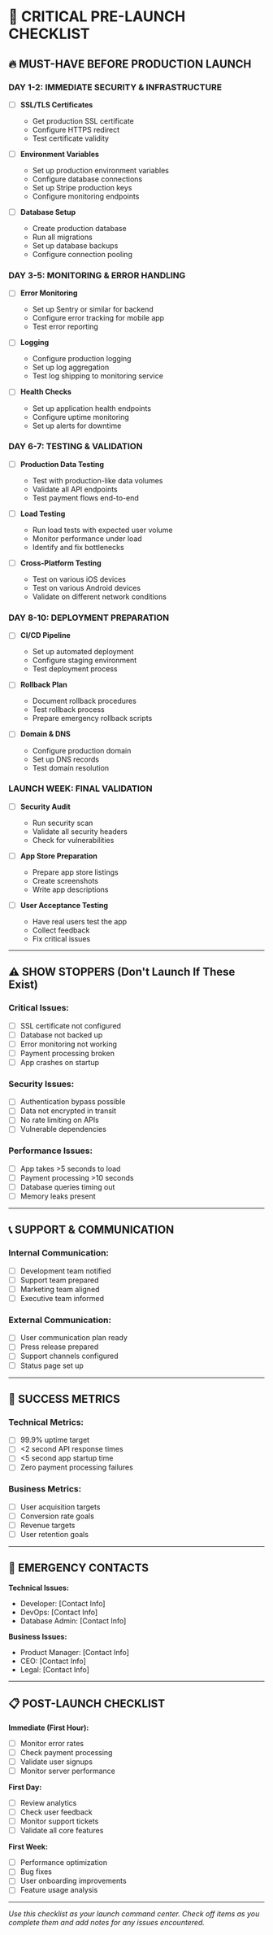 # 🚨 CRITICAL PRE-LAUNCH CHECKLIST

## 🔥 MUST-HAVE BEFORE PRODUCTION LAUNCH

### **DAY 1-2: IMMEDIATE SECURITY & INFRASTRUCTURE**
- [ ] **SSL/TLS Certificates**
  - Get production SSL certificate
  - Configure HTTPS redirect
  - Test certificate validity

- [ ] **Environment Variables**
  - Set up production environment variables
  - Configure database connections
  - Set up Stripe production keys
  - Configure monitoring endpoints

- [ ] **Database Setup**
  - Create production database
  - Run all migrations
  - Set up database backups
  - Configure connection pooling

### **DAY 3-5: MONITORING & ERROR HANDLING**
- [ ] **Error Monitoring**
  - Set up Sentry or similar for backend
  - Configure error tracking for mobile app
  - Test error reporting

- [ ] **Logging**
  - Configure production logging
  - Set up log aggregation
  - Test log shipping to monitoring service

- [ ] **Health Checks**
  - Set up application health endpoints
  - Configure uptime monitoring
  - Set up alerts for downtime

### **DAY 6-7: TESTING & VALIDATION**
- [ ] **Production Data Testing**
  - Test with production-like data volumes
  - Validate all API endpoints
  - Test payment flows end-to-end

- [ ] **Load Testing**
  - Run load tests with expected user volume
  - Monitor performance under load
  - Identify and fix bottlenecks

- [ ] **Cross-Platform Testing**
  - Test on various iOS devices
  - Test on various Android devices
  - Validate on different network conditions

### **DAY 8-10: DEPLOYMENT PREPARATION**
- [ ] **CI/CD Pipeline**
  - Set up automated deployment
  - Configure staging environment
  - Test deployment process

- [ ] **Rollback Plan**
  - Document rollback procedures
  - Test rollback process
  - Prepare emergency rollback scripts

- [ ] **Domain & DNS**
  - Configure production domain
  - Set up DNS records
  - Test domain resolution

### **LAUNCH WEEK: FINAL VALIDATION**
- [ ] **Security Audit**
  - Run security scan
  - Validate all security headers
  - Check for vulnerabilities

- [ ] **App Store Preparation**
  - Prepare app store listings
  - Create screenshots
  - Write app descriptions

- [ ] **User Acceptance Testing**
  - Have real users test the app
  - Collect feedback
  - Fix critical issues

---

## ⚠️ SHOW STOPPERS (Don't Launch If These Exist)

### **Critical Issues:**
- [ ] SSL certificate not configured
- [ ] Database not backed up
- [ ] Error monitoring not working
- [ ] Payment processing broken
- [ ] App crashes on startup

### **Security Issues:**
- [ ] Authentication bypass possible
- [ ] Data not encrypted in transit
- [ ] No rate limiting on APIs
- [ ] Vulnerable dependencies

### **Performance Issues:**
- [ ] App takes >5 seconds to load
- [ ] Payment processing >10 seconds
- [ ] Database queries timing out
- [ ] Memory leaks present

---

## 📞 SUPPORT & COMMUNICATION

### **Internal Communication:**
- [ ] Development team notified
- [ ] Support team prepared
- [ ] Marketing team aligned
- [ ] Executive team informed

### **External Communication:**
- [ ] User communication plan ready
- [ ] Press release prepared
- [ ] Support channels configured
- [ ] Status page set up

---

## 🎯 SUCCESS METRICS

### **Technical Metrics:**
- [ ] 99.9% uptime target
- [ ] <2 second API response times
- [ ] <5 second app startup time
- [ ] Zero payment processing failures

### **Business Metrics:**
- [ ] User acquisition targets
- [ ] Conversion rate goals
- [ ] Revenue targets
- [ ] User retention goals

---

## 🚨 EMERGENCY CONTACTS

**Technical Issues:**
- Developer: [Contact Info]
- DevOps: [Contact Info]
- Database Admin: [Contact Info]

**Business Issues:**
- Product Manager: [Contact Info]
- CEO: [Contact Info]
- Legal: [Contact Info]

---

## 📋 POST-LAUNCH CHECKLIST

**Immediate (First Hour):**
- [ ] Monitor error rates
- [ ] Check payment processing
- [ ] Validate user signups
- [ ] Monitor server performance

**First Day:**
- [ ] Review analytics
- [ ] Check user feedback
- [ ] Monitor support tickets
- [ ] Validate all core features

**First Week:**
- [ ] Performance optimization
- [ ] Bug fixes
- [ ] User onboarding improvements
- [ ] Feature usage analysis

---

*Use this checklist as your launch command center. Check off items as you complete them and add notes for any issues encountered.*
